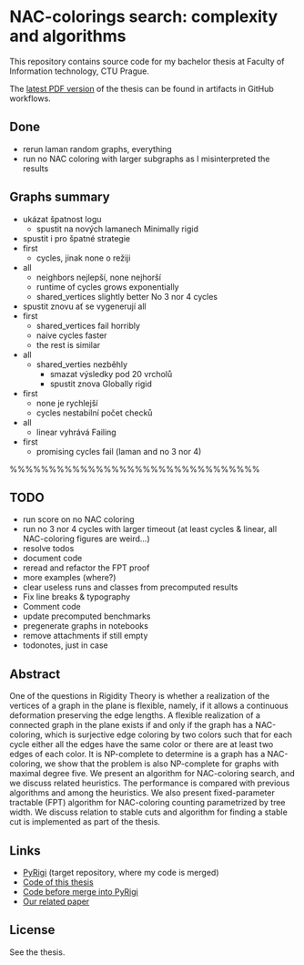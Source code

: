 # NAC-colorings search: complexity and algorithms

This repository contains source code for my bachelor thesis
at Faculty of Information technology, CTU Prague.

The [latest PDF version](https://github.com/Lastaapps/bc_thesis/actions/workflows/latex.yml)
of the thesis can be found in artifacts in GitHub workflows.

## Done
- rerun laman random graphs, everything
- run no NAC coloring with larger subgraphs as I misinterpreted the results

## Graphs summary
- ukázat špatnost logu
  - spustit na nových lamanech
Minimally rigid
- spustit i pro špatné strategie
- first
  - cycles, jinak none o režiji
- all
  - neighbors nejlepší, none nejhorší
  - runtime of cycles grows exponentially
  - shared_vertices slightly better
No 3 nor 4 cycles
- spustit znovu ať se vygenerují all
- first
  - shared_vertices fail horribly
  - naive cycles faster
  - the rest is similar
- all
  - shared_verties nezběhly
    - smazat výsledky pod 20 vrcholů
    - spustit znova
Globally rigid
- first
  - none je rychlejší
  - cycles nestabilní počet checků
- all
  - linear vyhrává
Failing
- first
    - promising cycles fail (laman and no 3 nor 4)

%%%%%%%%%%%%%%%%%%%%%%%%%%%%%%%%

## TODO
- run score on no NAC coloring
- run no 3 nor 4 cycles with larger timeout (at least cycles & linear, all NAC-coloring figures are weird...)
- resolve todos
- document code
- reread and refactor the FPT proof 
- more examples (where?)
- clear useless runs and classes from precomputed results
- Fix line breaks & typography
- Comment code
- update precomputed benchmarks
- pregenerate graphs in notebooks
- remove attachments if still empty
- todonotes, just in case

## Abstract

One of the questions in Rigidity Theory is whether a realization of the
vertices of a graph in the plane is flexible, namely, if it allows a continuous
deformation preserving the edge lengths.
A flexible realization of a connected graph in the plane exists if and only if
the graph has a NAC-coloring, which is surjective edge coloring by
two colors such that for each cycle either all the edges have the same color or
there are at least two edges of each color.
It is NP-complete to determine is a graph has a NAC-coloring,
we show that the problem is
also NP-complete for graphs with maximal degree five.
We present an algorithm for NAC-coloring search,
and we discuss related heuristics.
The performance is compared with previous algorithms and among the heuristics.
We also present fixed-parameter tractable (FPT) algorithm for NAC-coloring counting
parametrized by tree width.
We discuss relation to stable cuts and algorithm for finding
a stable cut is implemented as part of the thesis.

## Links

* [PyRigi](https://github.com/PyRigi/PyRigi) (target repository, where my code is merged)
* [Code of this thesis](https://github.com/Lastaapps/nac_coloring/)
* [Code before merge into PyRigi](https://github.com/Lastaapps/PyRigi/)
* [Our related paper](https://www.arxiv.org/abs/2412.13721)

## License

See the thesis.

